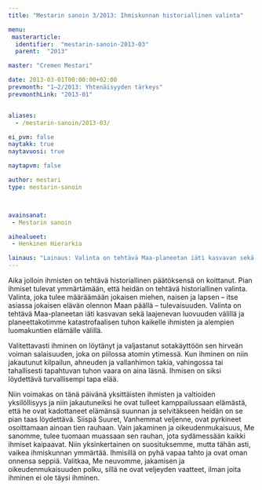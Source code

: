 ```yaml
---
title: "Mestarin sanoin 3/2013: Ihmiskunnan historiallinen valinta"

menu:
 masterarticle:
  identifier:  "mestarin-sanoin-2013-03"
  parent:  "2013"

master: "Cremen Mestari"

date: 2013-03-01T00:00:00+02:00
prevmonth: "1–2/2013: Yhtenäisyyden tärkeys"
prevmonthLink: "2013-01"


aliases:
  - /mestarin-sanoin/2013-03/

ei_pvm: false
naytakk: true
naytavuosi: true

naytapvm: false

author: mestari
type: mestarin-sanoin



avainsanat:
 - Mestarin sanoin

aihealueet:
 - Henkinen Hierarkia

lainaus: "Lainaus: Valinta on tehtävä Maa-planeetan iäti kasvavan sekä laajenevan luovuuden välillä ja planeettakotimme katastrofaalisen tuhon kaikelle ihmisten ja alempien luomakuntien elämälle välillä."
---
```

<p>Aika jolloin ihmisten on tehtävä historiallinen päätöksensä on koittanut. Pian ihmiset tulevat ymmärtämään, että heidän on tehtävä historiallinen valinta. Valinta, joka tulee määräämään jokaisen miehen, naisen ja lapsen – itse asiassa jokaisen elävän olennon Maan päällä – tulevaisuuden. Valinta on tehtävä Maa-planeetan iäti kasvavan sekä laajenevan luovuuden välillä ja planeettakotimme katastrofaalisen tuhon kaikelle ihmisten ja alempien luomakuntien elämälle välillä.</p>
<p>Valitettavasti ihminen on löytänyt ja valjastanut sotakäyttöön sen hirveän voiman salaisuuden, joka on piilossa atomin ytimessä. Kun ihminen on niin jakautunut kilpailun, ahneuden ja vallanhimon takia, vahingossa tai tahallisesti tapahtuvan tuhon vaara on aina läsnä. Ihmisen on siksi löydettävä turvallisempi tapa elää.</p>
<p>Niin voimakas on tänä päivänä yksittäisten ihmisten ja valtioiden yksilöllisyys ja niin jakautuneiksi he ovat tulleet kamppailussaan elämästä, että he ovat kadottaneet elämänsä suunnan ja selvitäkseen heidän on se pian taas löydettävä. Siispä Suuret, Vanhemmat veljenne, ovat pyrkineet osoittamaan ainoan tien rauhaan. Vain jakaminen ja oikeudenmukaisuus, Me sanomme, tulee tuomaan muassaan sen rauhan, jota sydämessään kaikki ihmiset kaipaavat. Niin yksinkertainen on suosituksemme, mutta tähän asti, vaikea ihmiskunnan ymmärtää. Ihmisillä on pyhä vapaa tahto ja ovat oman onnensa seppiä. Valitkaa, Me neuvomme, jakamisen ja oikeudenmukaisuuden polku, sillä ne ovat veljeyden vaatteet, ilman joita ihminen ei ole täysi ihminen.</p>